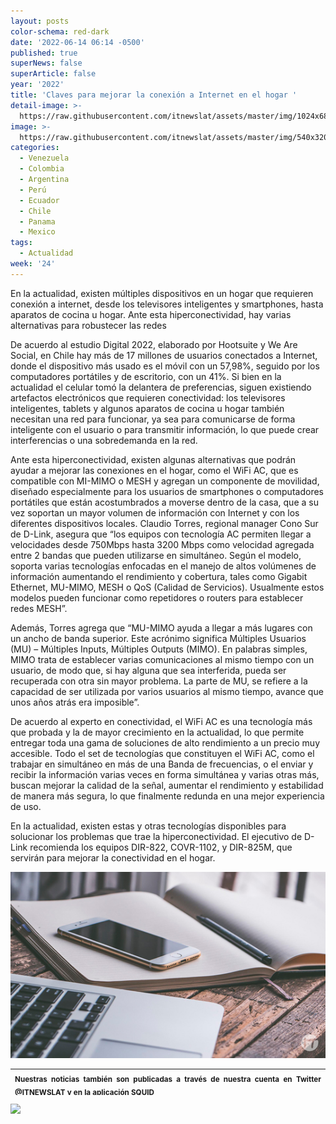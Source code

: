 ```yaml
---
layout: posts
color-schema: red-dark
date: '2022-06-14 06:14 -0500'
published: true
superNews: false
superArticle: false
year: '2022'
title: 'Claves para mejorar la conexión a Internet en el hogar '
detail-image: >-
  https://raw.githubusercontent.com/itnewslat/assets/master/img/1024x680/laptop-cel-y-libreta-g.jpg
image: >-
  https://raw.githubusercontent.com/itnewslat/assets/master/img/540x320/laptop-cel-y-libreta-p.jpg
categories:
  - Venezuela
  - Colombia
  - Argentina
  - Perú
  - Ecuador
  - Chile
  - Panama
  - Mexico
tags:
  - Actualidad
week: '24'
---
```

En la actualidad, existen múltiples dispositivos en un hogar que requieren conexión a internet, desde los televisores inteligentes y smartphones, hasta aparatos de cocina u hogar. Ante esta hiperconectividad, hay varias alternativas para robustecer las redes

De acuerdo al estudio Digital 2022, elaborado por Hootsuite y We Are Social, en Chile hay más de 17 millones de usuarios conectados a Internet, donde el dispositivo más usado es el móvil con un 57,98%, seguido por los computadores portátiles y de escritorio, con un 41%. Si bien en la actualidad el celular tomó la delantera de preferencias, siguen existiendo artefactos electrónicos que requieren conectividad: los televisores inteligentes, tablets y algunos aparatos de cocina u hogar también necesitan una red para funcionar, ya sea para comunicarse de forma inteligente con el usuario o para transmitir información, lo que puede crear interferencias o una sobredemanda en la red. 

Ante esta hiperconectividad, existen algunas alternativas que podrán ayudar a mejorar las conexiones en el hogar, como el WiFi AC, que es compatible con MI-MIMO o MESH y agregan un componente de movilidad, diseñado especialmente para los usuarios de smartphones o computadores portátiles que están acostumbrados a moverse dentro de la casa, que a su vez soportan un mayor volumen de información con Internet y con los diferentes dispositivos locales. Claudio Torres, regional manager Cono Sur de D-Link, asegura que “los equipos con tecnología AC permiten llegar a velocidades desde 750Mbps hasta 3200 Mbps como velocidad agregada entre 2 bandas que pueden utilizarse en simultáneo. Según el modelo, soporta varias tecnologías enfocadas en el manejo de altos volúmenes de información aumentando el rendimiento y cobertura, tales como Gigabit Ethernet, MU-MIMO, MESH o QoS (Calidad de Servicios). Usualmente estos modelos pueden funcionar como repetidores o routers para establecer redes MESH”.

Además, Torres agrega que “MU-MIMO ayuda a llegar a más lugares con un ancho de banda superior. Este acrónimo significa Múltiples Usuarios (MU) – Múltiples Inputs, Múltiples Outputs (MIMO). En palabras simples, MIMO trata de establecer varias comunicaciones al mismo tiempo con un usuario, de modo que, si hay alguna que sea interferida, pueda ser recuperada con otra sin mayor problema. La parte de MU, se refiere a la capacidad de ser utilizada por varios usuarios al mismo tiempo, avance que unos años atrás era imposible”.

De acuerdo al experto en conectividad, el WiFi AC es una tecnología más que probada y la de mayor crecimiento en la actualidad, lo que permite entregar toda una gama de soluciones de alto rendimiento a un precio muy accesible. Todo el set de tecnologías que constituyen el WiFi AC, como el trabajar en simultáneo en más de una Banda de frecuencias, o el enviar y recibir la información varias veces en forma simultánea y varias otras más, buscan mejorar la calidad de la señal, aumentar el rendimiento y estabilidad de manera más segura, lo que finalmente redunda en una mejor experiencia de uso.

En la actualidad, existen estas y otras tecnologías disponibles para solucionar los problemas que trae la hiperconectividad. El ejecutivo de D-Link recomienda los equipos DIR-822, COVR-1102, y DIR-825M, que servirán para mejorar la conectividad en el hogar.

![](https://raw.githubusercontent.com/itnewslat/assets/master/img/540x320/laptop-cel-y-libreta-p.jpg)

<table style="height: 42px;" width="569">
<tbody>
<tr>
<td style="text-align: justify;"><sub><strong>Nuestras noticias también son publicadas a través de nuestra cuenta en Twitter <a href="https://twitter.com/itnewslat?lang=es">@ITNEWSLAT</a> y en la aplicación <a href="https://squidapp.co/en/">SQUID</a></strong></sub></td>
</tr>
</tbody>
</table>

<img src="https://tracker.metricool.com/c3po.jpg?hash=56f88a41e39ab42c063cc51676587a04"/>